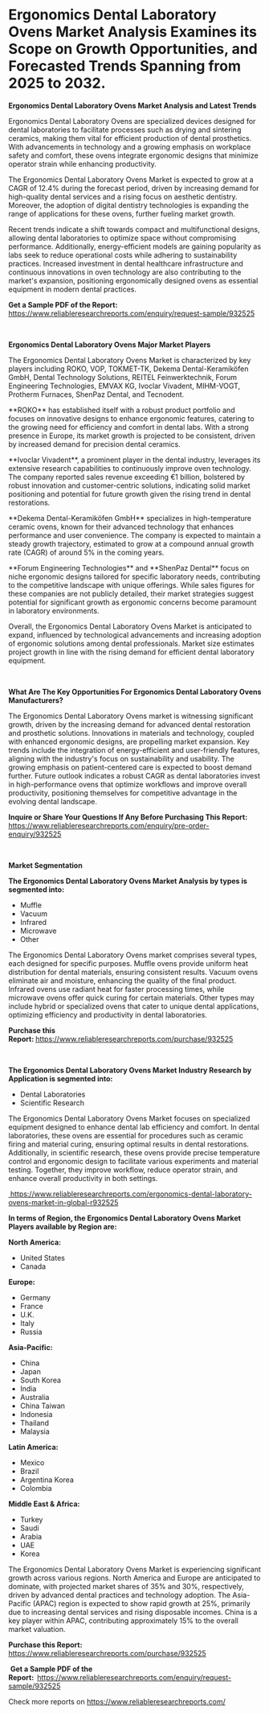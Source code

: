 <p><h1>Ergonomics Dental Laboratory Ovens Market Analysis Examines its Scope on Growth Opportunities, and Forecasted Trends Spanning from 2025 to 2032.</h1></p><p><strong>Ergonomics Dental Laboratory Ovens Market Analysis and Latest Trends</strong></p>
<p><p>Ergonomics Dental Laboratory Ovens are specialized devices designed for dental laboratories to facilitate processes such as drying and sintering ceramics, making them vital for efficient production of dental prosthetics. With advancements in technology and a growing emphasis on workplace safety and comfort, these ovens integrate ergonomic designs that minimize operator strain while enhancing productivity.</p><p>The Ergonomics Dental Laboratory Ovens Market is expected to grow at a CAGR of 12.4% during the forecast period, driven by increasing demand for high-quality dental services and a rising focus on aesthetic dentistry. Moreover, the adoption of digital dentistry technologies is expanding the range of applications for these ovens, further fueling market growth. </p><p>Recent trends indicate a shift towards compact and multifunctional designs, allowing dental laboratories to optimize space without compromising performance. Additionally, energy-efficient models are gaining popularity as labs seek to reduce operational costs while adhering to sustainability practices. Increased investment in dental healthcare infrastructure and continuous innovations in oven technology are also contributing to the market's expansion, positioning ergonomically designed ovens as essential equipment in modern dental practices.</p></p>
<p><strong>Get a Sample PDF of the Report:&nbsp;</strong> <a href="https://www.reliableresearchreports.com/enquiry/request-sample/932525?utm_campaign=2186&utm_medium=2&utm_source=Github&utm_content=ia&utm_term=21032025&utm_id=ergonomics-dental-laboratory-ovens">https://www.reliableresearchreports.com/enquiry/request-sample/932525</a></p>
<p>&nbsp;</p>
<p><strong>Ergonomics Dental Laboratory Ovens Major Market Players</strong></p>
<p><p>The Ergonomics Dental Laboratory Ovens Market is characterized by key players including ROKO, VOP, TOKMET-TK, Dekema Dental-Keramiköfen GmbH, Dental Technology Solutions, REITEL Feinwerktechnik, Forum Engineering Technologies, EMVAX KG, Ivoclar Vivadent, MIHM-VOGT, Protherm Furnaces, ShenPaz Dental, and Tecnodent. </p><p>**ROKO** has established itself with a robust product portfolio and focuses on innovative designs to enhance ergonomic features, catering to the growing need for efficiency and comfort in dental labs. With a strong presence in Europe, its market growth is projected to be consistent, driven by increased demand for precision dental ceramics.</p><p>**Ivoclar Vivadent**, a prominent player in the dental industry, leverages its extensive research capabilities to continuously improve oven technology. The company reported sales revenue exceeding €1 billion, bolstered by robust innovation and customer-centric solutions, indicating solid market positioning and potential for future growth given the rising trend in dental restorations.</p><p>**Dekema Dental-Keramiköfen GmbH** specializes in high-temperature ceramic ovens, known for their advanced technology that enhances performance and user convenience. The company is expected to maintain a steady growth trajectory, estimated to grow at a compound annual growth rate (CAGR) of around 5% in the coming years.</p><p>**Forum Engineering Technologies** and **ShenPaz Dental** focus on niche ergonomic designs tailored for specific laboratory needs, contributing to the competitive landscape with unique offerings. While sales figures for these companies are not publicly detailed, their market strategies suggest potential for significant growth as ergonomic concerns become paramount in laboratory environments.</p><p>Overall, the Ergonomics Dental Laboratory Ovens Market is anticipated to expand, influenced by technological advancements and increasing adoption of ergonomic solutions among dental professionals. Market size estimates project growth in line with the rising demand for efficient dental laboratory equipment.</p></p>
<p>&nbsp;</p>
<p><strong>What Are The Key Opportunities For Ergonomics Dental Laboratory Ovens Manufacturers?</strong></p>
<p><p>The Ergonomics Dental Laboratory Ovens market is witnessing significant growth, driven by the increasing demand for advanced dental restoration and prosthetic solutions. Innovations in materials and technology, coupled with enhanced ergonomic designs, are propelling market expansion. Key trends include the integration of energy-efficient and user-friendly features, aligning with the industry's focus on sustainability and usability. The growing emphasis on patient-centered care is expected to boost demand further. Future outlook indicates a robust CAGR as dental laboratories invest in high-performance ovens that optimize workflows and improve overall productivity, positioning themselves for competitive advantage in the evolving dental landscape.</p></p>
<p><strong>Inquire or Share Your Questions If Any Before Purchasing This Report:</strong> <a href="https://www.reliableresearchreports.com/enquiry/pre-order-enquiry/932525?utm_campaign=2186&utm_medium=2&utm_source=Github&utm_content=ia&utm_term=21032025&utm_id=ergonomics-dental-laboratory-ovens">https://www.reliableresearchreports.com/enquiry/pre-order-enquiry/932525</a></p>
<p>&nbsp;</p>
<p><strong>Market Segmentation</strong></p>
<p><strong>The Ergonomics Dental Laboratory Ovens Market Analysis by types is segmented into:</strong></p>
<p><ul><li>Muffle</li><li>Vacuum</li><li>Infrared</li><li>Microwave</li><li>Other</li></ul></p>
<p><p>The Ergonomics Dental Laboratory Ovens market comprises several types, each designed for specific purposes. Muffle ovens provide uniform heat distribution for dental materials, ensuring consistent results. Vacuum ovens eliminate air and moisture, enhancing the quality of the final product. Infrared ovens use radiant heat for faster processing times, while microwave ovens offer quick curing for certain materials. Other types may include hybrid or specialized ovens that cater to unique dental applications, optimizing efficiency and productivity in dental laboratories.</p></p>
<p><strong>Purchase this Report:&nbsp;</strong><a href="https://www.reliableresearchreports.com/purchase/932525?utm_campaign=2186&utm_medium=2&utm_source=Github&utm_content=ia&utm_term=21032025&utm_id=ergonomics-dental-laboratory-ovens">https://www.reliableresearchreports.com/purchase/932525</a></p>
<p>&nbsp;</p>
<p><strong>The Ergonomics Dental Laboratory Ovens Market Industry Research by Application is segmented into:</strong></p>
<p><ul><li>Dental Laboratories</li><li>Scientific Research</li></ul></p>
<p><p>The Ergonomics Dental Laboratory Ovens Market focuses on specialized equipment designed to enhance dental lab efficiency and comfort. In dental laboratories, these ovens are essential for procedures such as ceramic firing and material curing, ensuring optimal results in dental restorations. Additionally, in scientific research, these ovens provide precise temperature control and ergonomic design to facilitate various experiments and material testing. Together, they improve workflow, reduce operator strain, and enhance overall productivity in both settings.</p></p>
<p><a href="https://www.reliableresearchreports.com/ergonomics-dental-laboratory-ovens-market-in-global-r932525?utm_campaign=2186&utm_medium=2&utm_source=Github&utm_content=ia&utm_term=21032025&utm_id=ergonomics-dental-laboratory-ovens">&nbsp;https://www.reliableresearchreports.com/ergonomics-dental-laboratory-ovens-market-in-global-r932525</a></p>
<p><strong>In terms of Region, the Ergonomics Dental Laboratory Ovens Market Players available by Region are:</strong></p>
<p>
    <p> <strong> North America: </strong>
        <ul>
            <li>United States</li>
            <li>Canada</li>
        </ul>
        </p> 
    <p> <strong> Europe: </strong>
        <ul>
            <li>Germany</li>
            <li>France</li>
            <li>U.K.</li>
            <li>Italy</li>
            <li>Russia</li>
        </ul>
        </p> 
    <p> <strong> Asia-Pacific: </strong>
        <ul>
            <li>China</li>
            <li>Japan</li>
            <li>South Korea</li>
            <li>India</li>
            <li>Australia</li>
            <li>China Taiwan</li>
            <li>Indonesia</li>
            <li>Thailand</li>
            <li>Malaysia</li>
        </ul>
        </p> 
    <p> <strong> Latin America: </strong>
        <ul>
            <li>Mexico</li>
            <li>Brazil</li>
            <li>Argentina Korea</li>
            <li>Colombia</li>
        </ul>
        </p> 
    <p> <strong> Middle East & Africa: </strong>
        <ul>
            <li>Turkey</li>
            <li>Saudi</li>
            <li>Arabia</li>
            <li>UAE</li>
            <li>Korea</li>
        </ul>
    </p>
    </p>
<p><p>The Ergonomics Dental Laboratory Ovens Market is experiencing significant growth across various regions. North America and Europe are anticipated to dominate, with projected market shares of 35% and 30%, respectively, driven by advanced dental practices and technology adoption. The Asia-Pacific (APAC) region is expected to show rapid growth at 25%, primarily due to increasing dental services and rising disposable incomes. China is a key player within APAC, contributing approximately 15% to the overall market valuation.</p></p>
<p><strong>Purchase this Report: </strong><a href="https://www.reliableresearchreports.com/purchase/932525?utm_campaign=2186&utm_medium=2&utm_source=Github&utm_content=ia&utm_term=21032025&utm_id=ergonomics-dental-laboratory-ovens">https://www.reliableresearchreports.com/purchase/932525</a></p>
<p>&nbsp;<strong>Get a Sample PDF of the Report:&nbsp;&nbsp;</strong><a href="https://www.reliableresearchreports.com/enquiry/request-sample/932525?utm_campaign=2186&utm_medium=2&utm_source=Github&utm_content=ia&utm_term=21032025&utm_id=ergonomics-dental-laboratory-ovens">https://www.reliableresearchreports.com/enquiry/request-sample/932525</a></p>
<p><strong></strong></p>
<p>Check more reports on <a href="https://www.reliableresearchreports.com/?utm_campaign=2186&utm_medium=2&utm_source=Github&utm_content=ia&utm_term=21032025&utm_id=ergonomics-dental-laboratory-ovens">https://www.reliableresearchreports.com/</a></p>